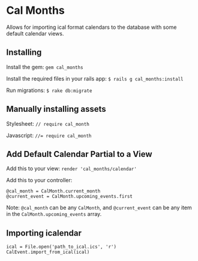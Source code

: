 # Cal Months
Allows for importing ical format calendars to the database with some default calendar views.

## Installing

Install the gem:
`gem cal_months`

Install the required files in your rails app:
`$ rails g cal_months:install`

Run migrations:
`$ rake db:migrate`

## Manually installing assets

Stylesheet:
`// require cal_month`

Javascript:
`//= require cal_month`

## Add Default Calendar Partial to a View
Add this to your view:
`render 'cal_months/calendar'`

Add this to your controller:
```
@cal_month = CalMonth.current_month
@current_event = CalMonth.upcoming_events.first
```

Note: `@cal_month` can be any `CalMonth`, and `@current_event` can be any item in the `CalMonth.upcoming_events` array.

## Importing icalendar

```
ical = File.open('path_to_ical.ics', 'r')
CalEvent.import_from_ical(ical)
```


